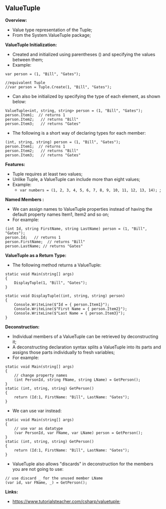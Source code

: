## ValueTuple

**Overview:**

- Value type representation of the Tuple;
- From the System.ValueTuple package;

**ValueTuple Initialization:**

- Created and initialized using parentheses () and specifying the values between them;
- Example:
```
var person = (1, "Bill", "Gates");
    
//equivalent Tuple
//var person = Tuple.Create(1, "Bill", "Gates");
```
- Can also be initialized by specifying the type of each element, as shown below:
```
ValueTuple<int, string, string> person = (1, "Bill", "Gates");
person.Item1;  // returns 1
person.Item2;   // returns "Bill"
person.Item3;   // returns "Gates"
```
- The following is a short way of declaring types for each member:
```
(int, string, string) person = (1, "Bill", "Gates");
person.Item1;  // returns 1
person.Item2;   // returns "Bill"
person.Item3;   // returns "Gates"
```
**Features:**

- Tuple requires at least two values;
- Unlike Tuple, a ValueTuple can include more than eight values;
- Example:
    - `var numbers = (1, 2, 3, 4, 5, 6, 7, 8, 9, 10, 11, 12, 13, 14); `;

**Named Members :**

- We can assign names to ValueTuple properties instead of having the default property names Item1, Item2 and so on;
- For example:
```
(int Id, string FirstName, string LastName) person = (1, "Bill", "Gates");
person.Id;   // returns 1
person.FirstName;  // returns "Bill"
person.LastName; // returns "Gates"
```

**ValueTuple as a Return Type:**

- The following method returns a ValueTuple:
```
static void Main(string[] args)
{
    DisplayTuple(1, "Bill", "Gates");
}

static void DisplayTuple((int, string, string) person)
{
    Console.WriteLine($"Id = { person.Item1}");
    Console.WriteLine($"First Name = { person.Item2}");
    Console.WriteLine($"Last Name = { person.Item3}");
}
```

**Deconstruction:**

- Individual members of a ValueTuple can be retrieved by deconstructing it;
- A deconstructing declaration syntax splits a ValueTuple into its parts and assigns those parts individually to fresh variables;
- For example:
```
static void Main(string[] args)
{
    // change property names
    (int PersonId, string FName, string LName) = GetPerson();
}
static (int, string, string) GetPerson() 
{
    return (Id:1, FirstName: "Bill", LastName: "Gates");
}
```
- We can use var instead:
```
static void Main(string[] args)
{
    // use var as datatype
    (var PersonId, var FName, var LName) person = GetPerson();
}
static (int, string, string) GetPerson() 
{
    return (Id:1, FirstName: "Bill", LastName: "Gates");
}
```
- ValueTuple also allows "discards" in deconstruction for the members you are not going to use:
```
// use discard _ for the unused member LName
(var id, var FName, _) = GetPerson(); 
```


**Links:**

- https://www.tutorialsteacher.com/csharp/valuetuple;

